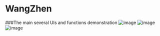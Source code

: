 # WangZhen
###The main several UIs and functions demonstration
![image](https://github.com/zwangZJU/WangZhen/tree/master/gif/MainActivity.gif)
![image](https://github.com/zwangZJU/WangZhen/tree/master/gif/MusicPlayerActiity.gif)
![image](https://github.com/zwangZJU/WangZhen/tree/master/gif/StatusActivity.gif)

